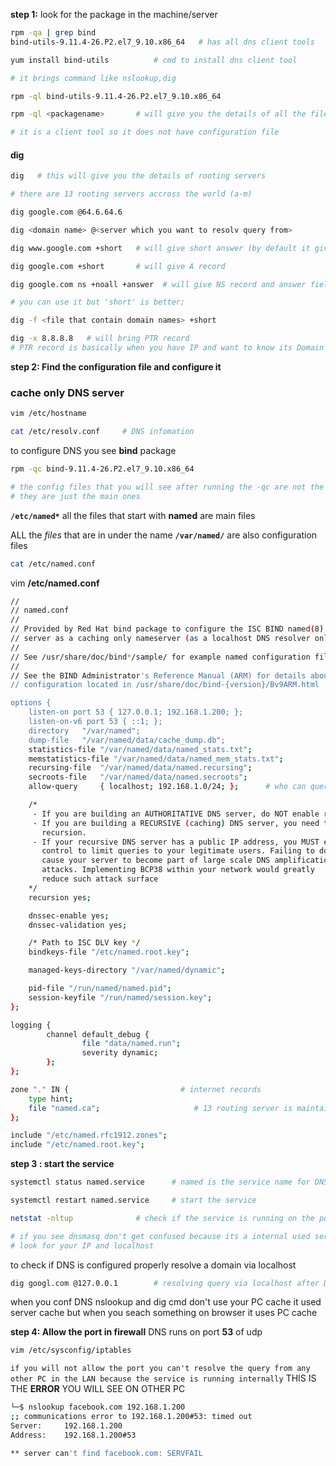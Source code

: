 **step 1:** look for the package in the machine/server

```bash
rpm -qa | grep bind
bind-utils-9.11.4-26.P2.el7_9.10.x86_64   # has all dns client tools
```
```bash
yum install bind-utils          # cmd to install dns client tool

# it brings command like nslookup,dig
 ``` 
 ```bash
 rpm -ql bind-utils-9.11.4-26.P2.el7_9.10.x86_64
 
rpm -ql <packagename>       # will give you the details of all the files that came along with the package.

# it is a client tool so it does not have configuration file
 ```
 #### dig
 
```sh
dig   # this will give you the details of rooting servers

# there are 13 rooting servers accross the world (a-m)
```
```bash
dig google.com @64.6.64.6

dig <domain name> @<server which you want to resolv query from>
```
```bash
dig www.google.com +short   # will give short answer (by default it gives A record)
```
```bash
dig google.com +short       # will give A record 
```
```bash
dig google.com ns +noall +answer  # will give NS record and answer field of query

# you can use it but 'short' is better;
```
```bash
dig -f <file that contain domain names> +short
```
```bash
dig -x 8.8.8.8   # will bring PTR record
# PTR record is basically when you have IP and want to know its Domain
```
**step 2: Find the configuration file and configure it**
### cache only DNS server

```bash
vim /etc/hostname
```
```bash
cat /etc/resolv.conf     # DNS infomation   
```

to configure DNS you see **bind** package 

```bash
rpm -qc bind-9.11.4-26.P2.el7_9.10.x86_64

# the config files that you will see after running the -qc are not the only configuration files that come with the package 
# they are just the main ones
```
**`/etc/named*`** all the files that start with **named** are main files

ALL the *files* that are in under the name **`/var/named/`** are also configuration files

```bash
cat /etc/named.conf
```



vim **/etc/named.conf**

```bash
//
// named.conf
//
// Provided by Red Hat bind package to configure the ISC BIND named(8) DNS
// server as a caching only nameserver (as a localhost DNS resolver only).
//
// See /usr/share/doc/bind*/sample/ for example named configuration files.
//
// See the BIND Administrator's Reference Manual (ARM) for details about the
// configuration located in /usr/share/doc/bind-{version}/Bv9ARM.html

options {
	listen-on port 53 { 127.0.0.1; 192.168.1.200; };                   # this is where you mention your server IP so that network client can listen/access
	listen-on-v6 port 53 { ::1; };
	directory 	"/var/named";                                             # this is where in holds the zone file
	dump-file 	"/var/named/data/cache_dump.db";                          # WILL build cache here coz it's a cache only dns server
	statistics-file "/var/named/data/named_stats.txt";
	memstatistics-file "/var/named/data/named_mem_stats.txt";
	recursing-file  "/var/named/data/named.recursing";
	secroots-file   "/var/named/data/named.secroots";
	allow-query     { localhost; 192.168.1.0/24; };      # who can query (default is localhost) but we want our network to query so mention network here  

	/* 
	 - If you are building an AUTHORITATIVE DNS server, do NOT enable recursion. 
	 - If you are building a RECURSIVE (caching) DNS server, you need to enable 
	   recursion. 
	 - If your recursive DNS server has a public IP address, you MUST enable access 
	   control to limit queries to your legitimate users. Failing to do so will
	   cause your server to become part of large scale DNS amplification 
	   attacks. Implementing BCP38 within your network would greatly
	   reduce such attack surface 
	*/
	recursion yes;

	dnssec-enable yes;
	dnssec-validation yes;

	/* Path to ISC DLV key */
	bindkeys-file "/etc/named.root.key";

	managed-keys-directory "/var/named/dynamic";

	pid-file "/run/named/named.pid";
	session-keyfile "/run/named/session.key";
};

logging {
        channel default_debug {
                file "data/named.run";
                severity dynamic;
        };
};

zone "." IN {                         # internet records
	type hint;
	file "named.ca";                     # 13 routing server is maintain here
};

include "/etc/named.rfc1912.zones";
include "/etc/named.root.key";

```

**step 3 : start the service**


```bash
systemctl status named.service		# named is the service name for DNS server and bind is the package
```
```bash 
systemctl restart named.service		# start the service
```

```bash
netstat -nltup				# check if the service is running on the port be it default or defined

# if you see dnsmasq don't get confused because its a internal used service has nothing to do with your DNS server conf
# look for your IP and localhost 
```
to check if DNS is configured properly resolve a domain via localhost


```bash
dig googl.com @127.0.0.1		# resolving query via localhost after DNS config
```
when you conf DNS nslookup and dig cmd don't use your PC cache it used server cache
but when you seach something on browser it uses PC cache

**step 4: Allow the port in firewall**
DNS runs on port **53** of udp
```bash
vim /etc/sysconfig/iptables

```

`if you will not allow the port you can't resolve the query from any other PC in the LAN because the service is running internally` 
THIS IS THE **ERROR** YOU WILL SEE ON OTHER PC
```sh
└─$ nslookup facebook.com 192.168.1.200                                                                                                                  10 ⨯
;; communications error to 192.168.1.200#53: timed out
Server:		192.168.1.200
Address:	192.168.1.200#53

** server can't find facebook.com: SERVFAIL
```

```bash


```

